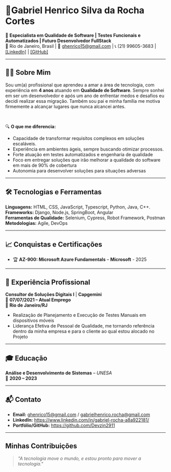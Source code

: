 # 🚀Gabriel Henrico Silva da Rocha Cortes

🎯 **Especialista em Qualidade de Software | Testes Funcionais e Automatizados | Futuro Desenvolvedor FullStack**  
📍 Rio de Janeiro, Brasil | 📧 ghenrico15@gmail.com | 📞 (21) 99605-3683 | [\[LinkedIn\]](https://www.linkedin.com/in/gabriel-rocha-a8a922181/) | [\[GitHub\]](https://github.com/Devzin2911)

---

## 👨‍💻 Sobre Mim

Sou um(a) profissional que aprendeu a amar a área de tecnologia, com experiência em **4 anos** 
atuando em **Qualidade de Software**. Sempre sonhei em ser um desenvolvedor e após um ano de enfrentar medos
e desafios eu decidi realizar essa migração. Também sou pai e minha família me motiva firmemente a alcançar
lugares que nunca alcancei antes.

<br/>

🔍 **O que me diferencia:**  
- Capacidade de transformar requisitos complexos em soluções escaláveis.  
- Experiência em ambientes ágeis, sempre buscando otimizar processos.
- Forte atuação em testes automatizados e engenharia de qualidade
- Foco em entregar soluções que irão melhorar a qualidade do software em mais de 90% de cobertura
- Autonomia para desenvolver soluções para situações adversas


---

## 🛠️ Tecnologias e Ferramentas

**Linguagens:** HTML, CSS, JavaScript, Typescript, Python, Java, C++.  
**Frameworks:** Django, Node.js, SpringBoot, Angular  
**Ferramentas de Qualidade:** Selenium, Cypress, Robot Framework, Postman  
**Metodologias:** Agile, DevOps

---

## 📈 Conquistas e Certificações

- 🏆 **AZ-900: Microsoft Azure Fundamentals** – **Microsoft** - 2025  


---

## 💼 Experiência Profissional

**Consultor de Soluções Digitais I** | **Capgemini**  
📅 **07/07/2021 – Atual Emprego**  
📍 **Rio de Janeiro/RJ**

- Realização de Planejamento e Execução de Testes Manuais em dispositivos móveis
- Liderança Efetiva de Pessoal de Qualidade, me tornando referência dentro da minha empresa 
  e para o cliente ao qual estou alocado no Projeto

---

## 🎓 Educação

**Análise e Desenvolvimento de Sistemas** – *UNESA*  
📅 **2020 – 2023**

---

## 📬 Contato

- **Email:** ghenrico15@gmail.com / gabrielhenrico.rocha@gmail.com  
- **LinkedIn:** https://www.linkedin.com/in/gabriel-rocha-a8a922181/
- **Portfólio/GitHub:** https://github.com/Devzin2911

---

## Minhas Contribuições

> *"A tecnologia move o mundo, e estou pronto para mover a tecnologia."*
